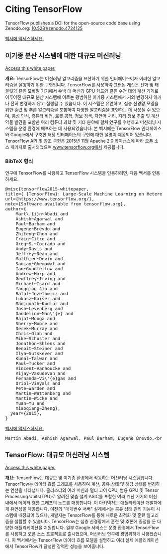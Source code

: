 # Citing TensorFlow

TensorFlow publishes a DOI for the open-source code base using Zenodo.org: [10.5281/zenodo.4724125](https://doi.org/10.5281/zenodo.4724125)

[백서에 액세스하세요.](https://static.googleusercontent.com/media/research.google.com/en//pubs/archive/45166.pdf)

## 이기종 분산 시스템에 대한 대규모 머신러닝

[Access this white paper.](https://static.googleusercontent.com/media/research.google.com/en//pubs/archive/45166.pdf)

**개요:** TensorFlow는 머신러닝 알고리즘을 표현하기 위한 인터페이스이자 이러한 알고리즘을 실행하기 위한 구현입니다. TensorFlow를 사용하여 표현된 계산은 전화 및 태블릿과 같은 모바일 기기에서 수백 대 머신과 GPU 카드와 같은 수천 대의 계산 기기로 이루어진 대규모 분산 시스템에 이르는 광범위한 이기종 시스템에서 거의 변경하지 않거나 전혀 변경하지 않고 실행될 수 있습니다. 이 시스템은 유연하고, 심층 신경망 모델을 위한 훈련 및 추론 알고리즘을 포함하여 다양한 알고리즘을 표현하는 데 사용될 수 있으며, 음성 인식, 컴퓨터 비전, 로봇 공학, 정보 검색, 자연어 처리, 지리 정보 추출 및 계산 약물 발견을 포함한 여러 컴퓨터 과학 및 기타 분야에 걸쳐 연구를 수행하고 머신러닝 시스템을 운영 환경에 배포하는 데 사용되었습니다. 본 백서에는 TensorFlow 인터페이스와 Google에서 구축한 해당 인터페이스의 구현에 대한 설명이 제공되어 있습니다. TensorFlow API 및 참조 구현은 2015년 11월 Apache 2.0 라이선스에 따라 오픈 소스 패키지로 출시되었으며 www.tensorflow.org에서 제공됩니다.

### BibTeX 형식

연구에 TensorFlow를 사용하고 TensorFlow 시스템을 인용하려면, 다음 백서를 인용하세요.

<pre>@misc{tensorflow2015-whitepaper,
title={ {TensorFlow}: Large-Scale Machine Learning on Heterogeneous Systems},
url={https://www.tensorflow.org/},
note={Software available from tensorflow.org},
author={
    Mart\'{i}n~Abadi and
    Ashish~Agarwal and
    Paul~Barham and
    Eugene~Brevdo and
    Zhifeng~Chen and
    Craig~Citro and
    Greg~S.~Corrado and
    Andy~Davis and
    Jeffrey~Dean and
    Matthieu~Devin and
    Sanjay~Ghemawat and
    Ian~Goodfellow and
    Andrew~Harp and
    Geoffrey~Irving and
    Michael~Isard and
    Yangqing Jia and
    Rafal~Jozefowicz and
    Lukasz~Kaiser and
    Manjunath~Kudlur and
    Josh~Levenberg and
    Dandelion~Man\'{e} and
    Rajat~Monga and
    Sherry~Moore and
    Derek~Murray and
    Chris~Olah and
    Mike~Schuster and
    Jonathon~Shlens and
    Benoit~Steiner and
    Ilya~Sutskever and
    Kunal~Talwar and
    Paul~Tucker and
    Vincent~Vanhoucke and
    Vijay~Vasudevan and
    Fernanda~Vi\'{e}gas and
    Oriol~Vinyals and
    Pete~Warden and
    Martin~Wattenberg and
    Martin~Wicke and
    Yuan~Yu and
    Xiaoqiang~Zheng},
  year={2015},
}
</pre>

[백서에 액세스하세요.](https://www.usenix.org/system/files/conference/osdi16/osdi16-abadi.pdf)

<pre>Martín Abadi, Ashish Agarwal, Paul Barham, Eugene Brevdo,&lt;br&gt;Zhifeng Chen, Craig Citro, Greg S. Corrado, Andy Davis,&lt;br&gt;Jeffrey Dean, Matthieu Devin, Sanjay Ghemawat, Ian Goodfellow,&lt;br&gt;Andrew Harp, Geoffrey Irving, Michael Isard, Rafal Jozefowicz, Yangqing Jia,&lt;br&gt;Lukasz Kaiser, Manjunath Kudlur, Josh Levenberg, Dan Mané, Mike Schuster,&lt;br&gt;Rajat Monga, Sherry Moore, Derek Murray, Chris Olah, Jonathon Shlens,&lt;br&gt;Benoit Steiner, Ilya Sutskever, Kunal Talwar, Paul Tucker,&lt;br&gt;Vincent Vanhoucke, Vijay Vasudevan, Fernanda Viégas,&lt;br&gt;Oriol Vinyals, Pete Warden, Martin Wattenberg, Martin Wicke,&lt;br&gt;Yuan Yu, and Xiaoqiang Zheng.&lt;br&gt;TensorFlow: Large-scale machine learning on heterogeneous systems,&lt;br&gt;2015. Software available from tensorflow.org.</pre>

## TensorFlow: 대규모 머신러닝 시스템

[Access this white paper.](https://www.usenix.org/system/files/conference/osdi16/osdi16-abadi.pdf)

**개요:** TensorFlow는 대규모 및 이기종 환경에서 작동하는 머신러닝 시스템입니다. TensorFlow는 데이터 흐름 그래프를 사용하여 계산, 공유 상태 및 해당 상태를 변경하는 연산을 나타냅니다. 클러스터의 여러 머신과 멀티 코어 CPU, 범용 GPU 및 Tensor Processing Units(TPU)로 알려진 맞춤 설계 ASIC를 포함한 여러 계산 기기의 머신 내에서 데이터 흐름 그래프의 노드를 매핑합니다. 이 아키텍처는 애플리케이션 개발자에게 유연성을 제공합니다. 이전의 "매개변수 서버" 설계에서는 공유 상태 관리 기능이 시스템에 내장되어 있으나, 개발자는 TensorFlow를 통해 새로운 최적화 및 훈련 알고리즘을 실험할 수 있습니다. TensorFlow는 심층 신경망에서 훈련 및 추론에 중점을 둔 다양한 애플리케이션을 지원합니다. 일부 Google 서비스는 운영 환경에서 TensorFlow를 사용하고 오픈 소스 프로젝트로 출시했으며, 머신러닝 연구에 광범위하게 사용했습니다. 이 백서에서는 TensorFlow 데이터 흐름 모델을 설명하고 여러 실제 애플리케이션에서 TensorFlow가 달성한 강력한 성능을 보여줍니다.
